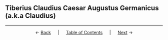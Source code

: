 ## Tiberius Claudius Caesar Augustus Germanicus (a.k.a Claudius)

---
<p align="center">
← <a href="caligula.md">Back</a> &emsp; | &emsp; <a href="readme.md">Table of Contents</a> &emsp; | &emsp; <a href="nero.md">Next</a> →
</p>
